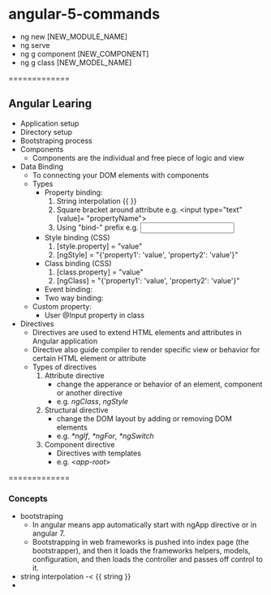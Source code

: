 # angular-5-commands

- ng new [NEW_MODULE_NAME]
- ng serve
- ng g component [NEW_COMPONENT]
- ng g class [NEW_MODEL_NAME]

=============

## Angular Learing
- Application setup
- Directory setup
- Bootstraping process
- Components
	- Components are the individual and free piece of logic and view
- Data Binding
	- To connecting your DOM elements with components
	- Types
		- Property binding: 
			1. String interpolation {{ }}
			2. Square bracket around attribute e.g. <input type="text" [value]= "propertyName">
			3. Using "bind-" prefix e.g. <input type="text" bind-value= "propertyName">
		- Style binding (CSS)
			1. [style.property] = "value"
			2. [ngStyle] = "{'property1': 'value', 'property2': 'value'}"
		- Class binding (CSS)
			1. [class.property] = "value"
			2. [ngClass] = "{'property1': 'value', 'property2': 'value'}"
		- Event binding:
		- Two way binding:
	- Custom property:
		- User @Input property in class
- Directives
	- Directives are used to extend HTML elements and attributes in Angular application
	- Directive also guide compiler to render specific view or behavior for certain HTML element or attribute
	- Types of directives
		1. Attribute directive
			- change the apperance or behavior of an element, component or another directive
			- e.g. _ngClass_, _ngStyle_
		2. Structural directive
			- change the DOM layout by adding or removing DOM elements
			- e.g. _*ngIf_, _*ngFor_, _*ngSwitch_
		3. Component directive
			- Directives with templates
			- e.g. <_app-root_>

=============

### Concepts
- bootstraping 
	- In angular means app automatically start with ngApp directive or <app-root> in angular 7.
	- Bootstrapping in web frameworks is pushed into index page (the bootstrapper), and then it loads the frameworks helpers, models, configuration, and then loads the controller and passes off control to it.
- string interpolation -< {{ string }}
- 